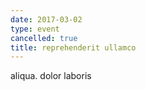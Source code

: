 ```yaml
---
date: 2017-03-02
type: event
cancelled: true
title: reprehenderit ullamco
---
```

aliqua. dolor laboris